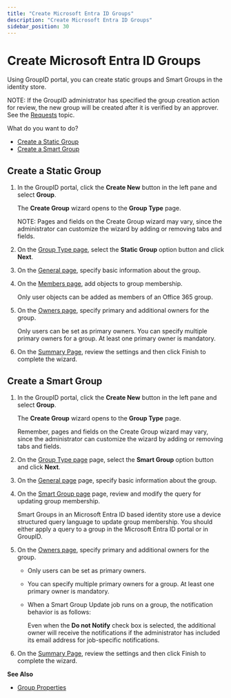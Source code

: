 ```yaml
---
title: "Create Microsoft Entra ID Groups"
description: "Create Microsoft Entra ID Groups"
sidebar_position: 30
---
```


# Create Microsoft Entra ID Groups

Using GroupID portal, you can create static groups and Smart Groups in the identity store.

NOTE: If the GroupID administrator has specified the group creation action for review, the new group
will be created after it is verified by an approver. See the
[Requests](/docs/directorymanager/11.0/portal/request/overview.md) topic.

What do you want to do?

- [Create a Static Group](#create-a-static-group)
- [Create a Smart Group](#create-a-smart-group)

## Create a Static Group

1. In the GroupID portal, click the **Create New** button in the left pane and select **Group**.

    The **Create Group** wizard opens to the **Group Type** page.

    NOTE: Pages and fields on the Create Group wizard may vary, since the administrator can
    customize the wizard by adding or removing tabs and fields.

2. On the [Group Type page](/docs/directorymanager/11.0/portal/group/create/grouptype.md),
   select the **Static Group** option button and click **Next**.
3. On the [General page](/docs/directorymanager/11.0/portal/group/create/group/general_1.md),
   specify basic information about the group.
4. On the
   [Members page](/docs/directorymanager/11.0/portal/group/create/group/members.md),
   add objects to group membership.

    Only user objects can be added as members of an Office 365 group.

5. On the
   [Owners page](/docs/directorymanager/11.0/portal/group/create/group/owners.md),
   specify primary and additional owners for the group.

    Only users can be set as primary owners. You can specify multiple primary owners for a group. At
    least one primary owner is mandatory.

6. On the
   [Summary Page](/docs/directorymanager/11.0/portal/user/create/activedirectory/summary.md),
   review the settings and then click Finish to complete the wizard.

## Create a Smart Group

1. In the GroupID portal, click the **Create New** button in the left pane and select **Group**.

    The **Create Group** wizard opens to the **Group Type** page.

    Remember, pages and fields on the Create Group wizard may vary, since the administrator can
    customize the wizard by adding or removing tabs and fields.

2. On the [Group Type page](/docs/directorymanager/11.0/portal/group/create/grouptype.md)
   page, select the **Smart Group** option button and click **Next**.
3. On the [General page](/docs/directorymanager/11.0/portal/group/create/group/general_1.md)
   page, specify basic information about the group.
4. On the
   [ Smart Group page](/docs/directorymanager/11.0/portal/group/create/group/smartgroup.md)
   page, review and modify the query for updating group membership.

    Smart Groups in an Microsoft Entra ID based identity store use a device structured query
    language to update group membership. You should either apply a query to a group in the Microsoft
    Entra ID portal or in GroupID.

5. On the
   [Owners page](/docs/directorymanager/11.0/portal/group/create/group/owners.md),
   specify primary and additional owners for the group.

    - Only users can be set as primary owners.
    - You can specify multiple primary owners for a group. At least one primary owner is mandatory.
    - When a Smart Group Update job runs on a group, the notification behavior is as follows:

        Even when the **Do not Notify** check box is selected, the additional owner will receive the
        notifications if the administrator has included its email address for job-specific
        notifications.

6. On the
   [Summary Page](/docs/directorymanager/11.0/portal/user/create/activedirectory/summary.md),
   review the settings and then click Finish to complete the wizard.

**See Also**

- [Group Properties](/docs/directorymanager/11.0/portal/group/properties/overview.md)
